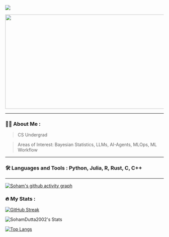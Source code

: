 ![](https://komarev.com/ghpvc/?username=SohamDutta2002)

<div align="center">
  <img src="https://media.giphy.com/media/dWesBcTLavkZuG35MI/giphy.gif" width="600" height="300"/>
</div>

---

### :woman_technologist: About Me :
> CS Undergrad

> Areas of Interest: Bayesian Statistics, LLMs, AI-Agents, MLOps, ML Workflow
---

### :hammer_and_wrench: Languages and Tools :  Python, Julia, R, Rust, C, C++


---
[![Soham's github activity graph](https://github-readme-activity-graph.vercel.app/graph?username=SohamDutta2002&theme=merko)](https://github.com/SohamDutta2002/github-readme-activity-graph)
### :fire: My Stats :
[![GitHub Streak](http://github-readme-streak-stats.herokuapp.com?user=SohamDutta2002&theme=dark&background=000000)](https://git.io/streak-stats)   

![SohamDutta2002's Stats](https://github-readme-stats.vercel.app/api?username=SohamDutta2002&theme=prussian&show_icons=true&hide_border=false&count_private=true)


[![Top Langs](https://github-readme-stats.vercel.app/api/top-langs/?username=SohamDutta2002)](https://github.com/anuraghazra/github-readme-stats)
